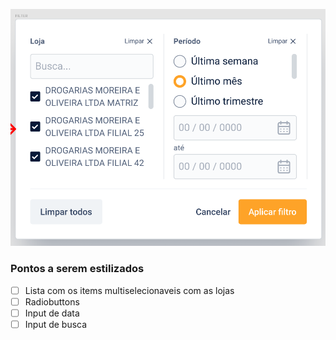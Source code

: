 ![Descrição da imagem](./print.png)

### Pontos a serem estilizados
- [ ] Lista com os items multiselecionaveis com as lojas
- [ ] Radiobuttons
- [ ] Input de data
- [ ] Input de busca
